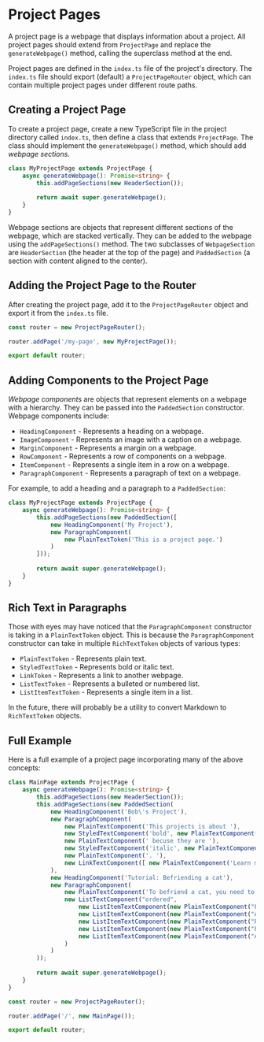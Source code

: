 # Project Pages

A project page is a webpage that displays information about a project. All project pages should extend from `ProjectPage` and replace the `generateWebpage()` method, calling the superclass method at the end.

Project pages are defined in the `index.ts` file of the project's directory. The `index.ts` file should export (default) a `ProjectPageRouter` object, which can contain multiple project pages under different route paths.

## Creating a Project Page

To create a project page, create a new TypeScript file in the project directory called `index.ts`, then define a class that extends `ProjectPage`. The class should implement the `generateWebpage()` method, which should add *webpage sections*.

```ts
class MyProjectPage extends ProjectPage {
    async generateWebpage(): Promise<string> {
        this.addPageSections(new HeaderSection());
        
        return await super.generateWebpage();
    }
}
```

Webpage sections are objects that represent different sections of the webpage, which are stacked vertically. They can be added to the webpage using the `addPageSections()` method. The two subclasses of `WebpageSection` are `HeaderSection` (the header at the top of the page) and `PaddedSection` (a section with content aligned to the center).

## Adding the Project Page to the Router

After creating the project page, add it to the `ProjectPageRouter` object and export it from the `index.ts` file.

```ts
const router = new ProjectPageRouter();

router.addPage('/my-page', new MyProjectPage());

export default router;
```

## Adding Components to the Project Page

*Webpage components* are objects that represent elements on a webpage with a hierarchy. They can be passed into the `PaddedSection` constructor. Webpage components include:
 * `HeadingComponent` - Represents a heading on a webpage.
 * `ImageComponent` - Represents an image with a caption on a webpage.
 * `MarginComponent` - Represents a margin on a webpage.
 * `RowComponent` - Represents a row of components on a webpage.
 * `ItemComponent` - Represents a single item in a row on a webpage.
 * `ParagraphComponent` - Represents a paragraph of text on a webpage.

For example, to add a heading and a paragraph to a `PaddedSection`:

```ts
class MyProjectPage extends ProjectPage {
    async generateWebpage(): Promise<string> {
        this.addPageSections(new PaddedSection([
            new HeadingComponent('My Project'),
            new ParagraphComponent(
                new PlainTextToken('This is a project page.')
            )
        ]));
        
        return await super.generateWebpage();
    }
}
```

## Rich Text in Paragraphs

Those with eyes may have noticed that the `ParagraphComponent` constructor is taking in a `PlainTextToken` object. This is because the `ParagraphComponent` constructor can take in multiple `RichTextToken` objects of various types:
 * `PlainTextToken` - Represents plain text.
 * `StyledTextToken` - Represents bold or italic text.
 * `LinkToken` - Represents a link to another webpage.
 * `ListTextToken` - Represents a bulleted or numbered list.
 * `ListItemTextToken` - Represents a single item in a list.

In the future, there will probably be a utility to convert Markdown to `RichTextToken` objects.

## Full Example

Here is a full example of a project page incorporating many of the above concepts:

```ts
class MainPage extends ProjectPage {
    async generateWebpage(): Promise<string> {
        this.addPageSections(new HeaderSection());
        this.addPageSections(new PaddedSection(
            new HeadingComponent('Bob\'s Project'),
            new ParagraphComponent(
                new PlainTextComponent('This projects is about '),
                new StyledTextComponent('bold', new PlainTextComponent('cats')),
                new PlainTextComponent(' becuse they are '),
                new StyledTextComponent('italic', new PlainTextComponent('cool')),
                new PlainTextComponent('. '),
                new LinkTextComponent([ new PlainTextComponent('Learn more!') ], 'https://en.wikipedia.org/wiki/Cat')
            ),
            new HeadingComponent('Tutorial: Befriending a cat'),
            new ParagraphComponent(
                new PlainTextComponent('To befriend a cat, you need to follow these steps:'),
                new ListTextComponent("ordered",
                    new ListItemTextComponent(new PlainTextComponent("Find a cat")),
                    new ListItemTextComponent(new PlainTextComponent("Approach the cat")),
                    new ListItemTextComponent(new PlainTextComponent("Pet the cat")),
                    new ListItemTextComponent(new PlainTextComponent("Feed the cat")),
                    new ListItemTextComponent(new PlainTextComponent("Adopt the cat"))
                )
            )
        ));
        
        return await super.generateWebpage();
    }
}

const router = new ProjectPageRouter();

router.addPage('/', new MainPage());

export default router;
```